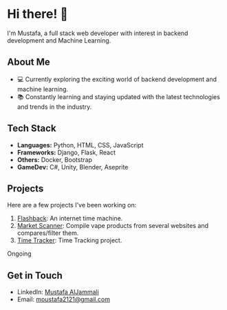 # Hi there! 👋

I'm Mustafa, a full stack web developer with interest in backend development and Machine Learning.

## About Me 
- 💻 Currently exploring the exciting world of backend development and machine learning.
- 📚 Constantly learning and staying updated with the latest technologies and trends in the industry.

<!--
Here are some ideas to get you started:

- 🔭 I’m currently working on ...
- 🌱 I’m currently learning ...
- 👯 I’m looking to collaborate on ...
-->

## Tech Stack
- **Languages:** Python, HTML, CSS, JavaScript
- **Frameworks:** Django, Flask, React
- **Others:** Docker, Bootstrap
- **GameDev:** C#, Unity, Blender, Aseprite

## Projects

Here are a few projects I've been working on:
1. [Flashback](https://github.com/moustafa2121/Project-Flashback): An internet time machine.
2. [Market Scanner](https://github.com/moustafa2121/MarketScanner): Compile vape products from several websites and compares/filter them.
3. [Time Tracker](https://github.com/moustafa2121/TimeTrack2): Time Tracking project.

Ongoing


## Get in Touch

- LinkedIn: [Mustafa AlJammali](https://www.linkedin.com/in/mustafa-aljammali-61b46a2b4/)
- Email: moustafa2121@gmail.com


